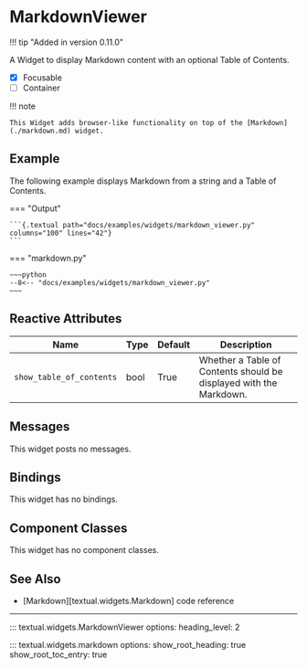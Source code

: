 # MarkdownViewer

!!! tip "Added in version 0.11.0"

A Widget to display Markdown content with an optional Table of Contents.

- [x] Focusable
- [ ] Container

!!! note

    This Widget adds browser-like functionality on top of the [Markdown](./markdown.md) widget.


## Example

The following example displays Markdown from a string and a Table of Contents.

=== "Output"

    ```{.textual path="docs/examples/widgets/markdown_viewer.py" columns="100" lines="42"}
    ```

=== "markdown.py"

    ~~~python
    --8<-- "docs/examples/widgets/markdown_viewer.py"
    ~~~

## Reactive Attributes

| Name                     | Type | Default | Description                                                        |
| ------------------------ | ---- | ------- | ------------------------------------------------------------------ |
| `show_table_of_contents` | bool | True    | Whether a Table of Contents should be displayed with the Markdown. |

## Messages

This widget posts no messages.

## Bindings

This widget has no bindings.

## Component Classes

This widget has no component classes.

## See Also

* [Markdown][textual.widgets.Markdown] code reference



---


::: textual.widgets.MarkdownViewer
    options:
      heading_level: 2


::: textual.widgets.markdown
    options:
      show_root_heading: true
      show_root_toc_entry: true
